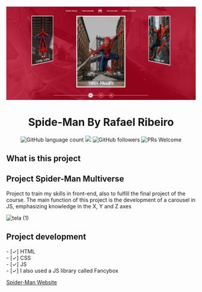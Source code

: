 <div align= "center">

<p><img src="./assets/images/readme.png" style="width:650px;"></p>
<h1>Spide-Man By Rafael Ribeiro</h1>
</div>

<div align="center">
<img alt="GitHub language count" src="https://img.shields.io/github/languages/count/rafa1807/Spider-Man">
<img src="https://img.shields.io/badge/%F0%9F%99%8F-Thanks-blueviolet">
<img alt="GitHub followers" src="https://img.shields.io/github/followers/Rafa1807?style=social">
<img alt="PRs Welcome" src="https://img.shields.io/badge/PRs-welcome-brightgreen">
</div>

## What is this project

## Project Spider-Man Multiverse

<div>
<p>Project to train my skills in front-end, also to fulfill the final project of the course. The main function of this project is the development of a carousel in JS, emphasizing knowledge in the X, Y and Z axes
</p>
</div>



![tela (1)](https://user-images.githubusercontent.com/88994952/190704349-67bc344e-6e0c-4733-bf44-938c59560a7c.gif)





## Project development
<div>
<p> 
- [✓] HTML
<br>
- [✓] CSS
<br>
- [✓] JS
<br>
- [✓] I also used a JS library called Fancybox
</p>



[Spider-Man Website](https://spidermanmultiverse.netlify.app/)

